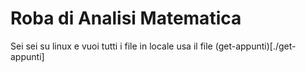 # Roba di Analisi Matematica

Sei sei su linux e vuoi tutti i file in locale usa il file (get-appunti)[./get-appunti]
